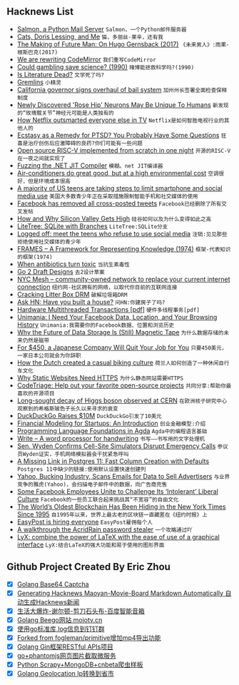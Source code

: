 ## Hacknews List


- [Salmon, a Python Mail Server](https://salmon-mail.readthedocs.io/en/latest/)  `Salmon，一个Python邮件服务器`
- [Cats, Doris Lessing, and Me](https://www.nybooks.com/daily/2018/08/27/cats-doris-lessing-and-me/)  `猫，多丽丝·莱辛，还有我`
- [The Making of Future Man: On Hugo Gernsback (2017)](https://www.nybooks.com/daily/2017/01/31/hugo-gernsback-making-of-future-man)  `《未来男人》:雨果·根斯巴克(2017)`
- [We are rewriting CodeMirror](https://codemirror.net/6/)  `我们重写CodeMirror`
- [Could gambling save science? (1990)](http://mason.gmu.edu/~rhanson/gamble.html)  `赌博能拯救科学吗?(1990)`
- [Is Literature Dead?](https://www.theparisreview.org/blog/2018/08/27/is-literature-dead/)  `文学死了吗?`
- [Gremlins](https://www.darpa.mil/program/gremlins)  `小精灵`
- [California governor signs overhaul of bail system](http://www.latimes.com/politics/essential/la-pol-ca-essential-politics-may-2018-jerry-brown-bail-reform-law-1535485040-htmlstory.html)  `加州州长签署全面检查保释制度`
- [Newly Discovered &#39;Rose Hip&#39; Neurons May Be Unique To Humans](https://www.npr.org/sections/health-shots/2018/08/27/642255886/a-new-discovery-may-explain-what-makes-the-human-brain-unique)  `新发现的“玫瑰髋关节”神经元可能是人类独有的`
- [How Netflix outsmarted everyone else in TV](https://www.recode.net/2018/8/23/17770896/netflix-reed-hastings-ted-sarandos-streaming-tv-media-jason-hirschhorn-redef-peter-kafka-podcast)  `Netflix是如何智胜电视行业的其他人的`
- [Ecstasy as a Remedy for PTSD? You Probably Have Some Questions](https://www.nytimes.com/2018/05/01/us/ecstasy-molly-ptsd-mdma.html)  `狂喜是治疗创伤后应激障碍的良药?你们可能有一些问题`
- [Open source RISC-V implemented from scratch in one night](https://github.com/darklife/darkriscv)  `开源的RISC-V在一夜之间就实现了`
- [Fuzzing the .NET JIT Compiler](https://mattwarren.org/2018/08/28/Fuzzing-the-.NET-JIT-Compiler/)  `模糊。net JIT编译器`
- [Air-conditioners do great good, but at a high environmental cost](https://www.economist.com/international/2018/08/25/air-conditioners-do-great-good-but-at-a-high-environmental-cost)  `空调很好，但是环境成本很高`
- [A majority of US teens are taking steps to limit smartphone and social media use](https://techcrunch.com/2018/08/24/a-majority-of-u-s-teens-are-taking-steps-to-limit-smartphone-and-social-media-use/)  `美国大多数青少年正在采取措施限制智能手机和社交媒体的使用`
- [Facebook has removed all cross-posted tweets](https://techcrunch.com/2018/08/28/facebook-has-removed-all-cross-posted-tweets/)  `Facebook已经删除了所有交叉发帖`
- [How and Why Silicon Valley Gets High](https://www.nytimes.com/2018/08/23/opinion/elon-musk-burning-man-drugs-lsd.html)  `硅谷如何以及为什么变得如此之高`
- [LiteTree: SQLite with Branches](https://github.com/aergoio/litetree)  `LiteTree:SQLite分支`
- [Logged off: meet the teens who refuse to use social media](https://www.theguardian.com/society/2018/aug/29/teens-desert-social-media)  `注销:见见那些拒绝使用社交媒体的青少年`
- [FRAMES – A Framework for Representing Knowledge (1974)](http://web.media.mit.edu/~minsky/papers/Frames/frames.html)  `框架-代表知识的框架(1974)`
- [When antibiotics turn toxic](https://www.nature.com/articles/d41586-018-03267-5)  `当抗生素毒性`
- [Go 2 Draft Designs](https://go.googlesource.com/proposal/&#43;/master/design/go2draft.md)  `去2设计草案`
- [NYC Mesh – community-owned network to replace your current internet connection](https://nycmesh.net/)  `纽约网-社区拥有的网络，以取代你目前的互联网连接`
- [Cracking Litter Box DRM](http://www.davidhampgonsalves.com/reverse-engineering-cat-genie-120-drm/)  `破解垃圾箱DRM`
- [Ask HN: Have you built a house?](item?id=17857129)  `问HN:你建房子了吗?`
- [Hardware Multithreaded Transactions [pdf]](http://liberty.princeton.edu/Publications/asplos18_hmtx.pdf)  `硬件多线程事务[pdf]`
- [Unimania: I Need Your Facebook Data, Location, and Your Browsing History](https://adguard.com/en/blog/unimania-spyware-campaign/)  `Unimania:我需要你的Facebook数据、位置和浏览历史`
- [Why the Future of Data Storage Is (Still) Magnetic Tape](https://spectrum.ieee.org/computing/hardware/why-the-future-of-data-storage-is-still-magnetic-tape)  `为什么数据存储的未来仍然是磁带`
- [For $450, a Japanese Company Will Quit Your Job for You](https://www.npr.org/2018/08/28/642597968/for-450-this-japanese-company-will-quit-your-job-for-you)  `只要450美元，一家日本公司就会为你辞职`
- [How the Dutch created a casual biking culture](https://www.vox.com/science-and-health/2018/8/28/17789510/bike-cycling-netherlands-dutch-infrastructure)  `荷兰人如何创造了一种休闲自行车文化`
- [Why Static Websites Need HTTPS](https://www.troyhunt.com/heres-why-your-static-website-needs-https/)  `为什么静态网站需要HTTPS`
- [CodeTriage: Help out your favorite open-source projects](https://www.codetriage.com/)  `共同分享:帮助你最喜欢的开源项目`
- [Long-sought decay of Higgs boson observed at CERN](https://home.cern/about/updates/2018/08/long-sought-decay-higgs-boson-observed)  `在欧洲核子研究中心观察到的希格斯玻色子长久以来寻求的衰变`
- [DuckDuckGo Raises $10M](https://news.crunchbase.com/news/while-google-is-attacked-over-privacy-concerns-and-perceived-bias-duckduckgo-raised-10m/)  `DuckDuckGo引发了10美元`
- [Financial Modeling for Startups: An Introduction](https://www.fivecastfinancial.com/guides/financial-modeling-for-startups-an-introduction/)  `创业金融模型:介绍`
- [Programming Language Foundations in Agda](https://plfa.github.io/)  `Agda中的编程语言基础`
- [Write – A word processor for handwriting](http://www.styluslabs.com)  `书写——书写用的文字处理机`
- [Sen. Wyden Confirms Cell-Site Simulators Disrupt Emergency Calls](https://www.eff.org/deeplinks/2018/08/blog-post-wyden-911-disruption-css)  `参议员Wyden证实，手机网络模拟器会干扰紧急呼叫`
- [A Missing Link in Postgres 11: Fast Column Creation with Defaults](https://brandur.org/postgres-default)  `Postgres 11中缺少的链接:使用默认设置快速创建列`
- [Yahoo, Bucking Industry, Scans Emails for Data to Sell Advertisers](https://www.wsj.com/articles/yahoo-bucking-industry-scans-emails-for-data-to-sell-advertisers-1535466959)  `与业界竞争的雅虎(Yahoo)，会扫描电子邮件中的数据，向广告商兜售`
- [Some Facebook Employees Unite to Challenge Its ‘Intolerant’ Liberal Culture](https://www.nytimes.com/2018/08/28/technology/inside-facebook-employees-political-bias.html)  `Facebook的一些员工联合起来挑战其“不宽容”的自由文化`
- [The World’s Oldest Blockchain Has Been Hiding in the New York Times Since 1995](https://motherboard.vice.com/en_us/article/j5nzx4/what-was-the-first-blockchain)  `自1995年以来，世界上最古老的区块链一直藏匿在《纽约时报》上`
- [EasyPost is hiring everyone](https://www.easypost.com/jobs)  `EasyPost雇佣每个人`
- [A walkthrough the AcridRain password stealer](https://thisissecurity.stormshield.com/2018/08/28/acridrain-stealer/)  `一个攻略通过吖`
- [LyX: combine the power of LaTeX with the ease of use of a graphical interface](https://www.lyx.org)  `LyX:结合LaTeX的强大功能和易于使用的图形界面`

## Github Project Created By Eric Zhou

- [x] [Golang Base64 Captcha](https://github.com/mojocn/base64Captcha)
- [x] [Generating Hacknews Maoyan-Movie-Board Markdown Automatically 自动生成Hacknews新闻](https://github.com/dejavuzhou/md-genie)
- [x] [生活大爆炸-谢尔顿-剪刀石头布-百度智能音箱](https://github.com/mojocn/dueros-bang-game)
- [x] [Golang Beego网站 mojotv.cn](https://github.com/mojocn/www.mojotv.cn)
- [x] [使用go标准库,log信息到钉钉群](https://github.com/mojocn/dooger)
- [x] [Forked from fogleman/primitive增加mp4导出功能](https://github.com/mojocn/primitive)
- [x] [Golang Gin框架RESTful APIs项目](https://github.com/JJJJJJJerk/ezier-golang-web-api-framework)
- [x] [go+phantomjs网页图片截取微服务](https://github.com/mojocn/screen_shot)
- [x] [Python Scrapy+MongoDB+cnbeta爬虫样板](https://github.com/mojocn/scrapy_mongodb_boilerplate_cnbeta)
- [x] [Golang Geolocation Ip转换到省市](https://github.com/mojocn/ip2location)